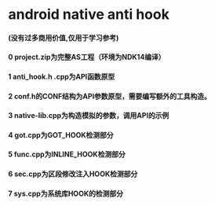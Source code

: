 # android native anti hook
#### (没有过多商用价值,仅用于学习参考)
#### 0 project.zip为完整AS工程（环境为NDK14编译）
#### 1 anti_hook.h .cpp为API函数原型
#### 2 conf.h的CONF结构为API参数原型，需要编写额外的工具构造。
#### 3 native-lib.cpp为构造模拟的参数，调用API的示例

#### 4 got.cpp为GOT_HOOK检测部分
#### 5 func.cpp为INLINE_HOOK检测部分
#### 6 sec.cpp为区段修改注入HOOK检测部分
#### 7 sys.cpp为系统库HOOK的检测部分
